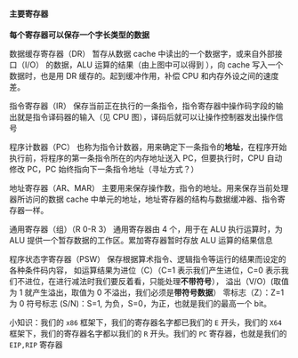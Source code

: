 
#### 主要寄存器
**每个寄存器可以保存一个字长类型的数据**

数据缓存寄存器（DR）
暂存从数据 cache 中读出的一个数据字，或来自外部接口（I/O） 的数据，ALU 运算的结果（由上图中可以得到 ），向 cache 写入一个数据时，也是用 DR 缓存的。起到缓冲作用，补偿 CPU 和内存外设之间的速度差。

指令寄存器（IR）		保存当前正在执行的一条指令，指令寄存器中操作码字段的输出就是指令译码器的输入（见 CPU 图），译码后就可以让操作控制器发出操作信号

程序计数器（PC）		也称为指令计数器，用来确定下一条指令的**地址**，在程序开始执行前，将程序的第一条指令所在的内存地址送入 PC，但要执行时，CPU 自动修改 PC，PC 始终指向下一条指令地址（寻址方式？）

地址寄存器（AR、MAR）		主要用来保存操作数，指令的地址。用来保存当前处理器所访问的数据 cache 中单元的地址，地址寄存器的结构与数据缓冲器、指令寄存器一样。

通用寄存器（组）（R 0-R 3）		通用寄存器由 4 个，用于在 ALU 执行运算时，为 ALU 提供一个暂存数据的工作区。累加寄存器暂时存放 ALU 运算的结果信息

程序状态字寄存器（PSW）		保存根据算术指令、逻辑指令等运行的结果而设定的各种条件码内容，
如运算结果为进位（C）（C=1 表示我们产生进位，C=0 表示我们不进位，在进行减法时我们要反着看，只能处理**不带符号**），
溢出（V/O）(取值为 1 就产生溢出，取值为 0 不溢出，我们必须是**带符号数据**）
零标志（Z）：Z=1 为 0
符号标志 (S/N)：S=1, 为负，S=0，为正，也就是我们的最高一个 bit。

小知识：我们的 `x86` 框架下，我们的寄存器名字都已我们的 `E` 开头，我们的 `X64` 框架下，我们的寄存器名字都以我们的 `R` 开头。我们的 `PC` 寄存器，也就是我们的 `EIP,RIP` 寄存器